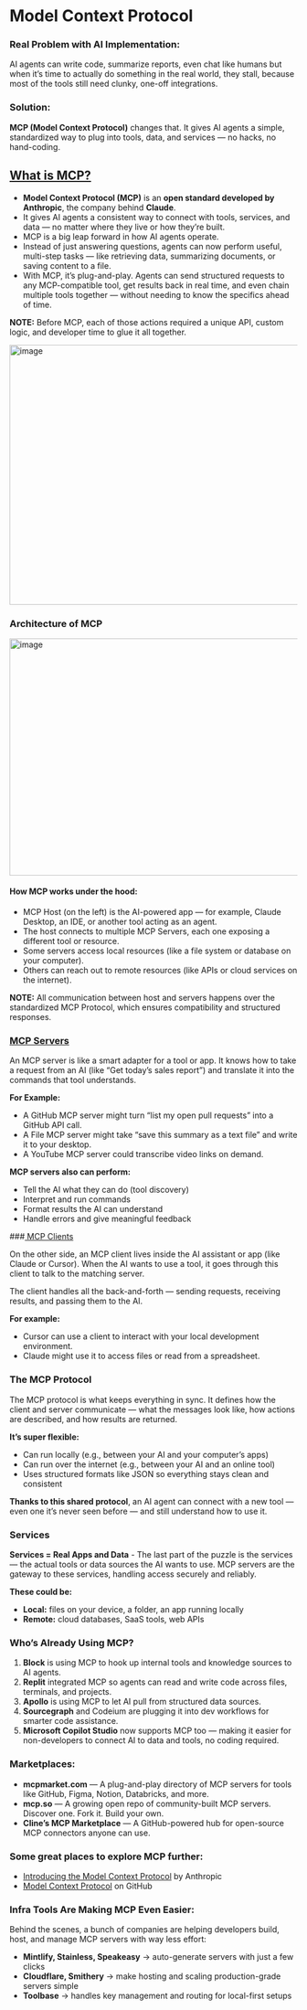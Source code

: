 # Model Context Protocol

### Real Problem with AI Implementation:

AI agents can write code, summarize reports, even chat like humans but when it’s time to actually do something in the real world, they stall, because most of the tools still need clunky, one-off integrations.

### Solution:

**MCP (Model Context Protocol)** changes that. It gives AI agents a simple, standardized way to plug into tools, data, and services — no hacks, no hand-coding.

## [What is MCP?](https://modelcontextprotocol.io/docs/getting-started/intro)

- **Model Context Protocol (MCP)** is an **open standard developed by Anthropic**, the company behind **Claude**.
- It gives AI agents a consistent way to connect with tools, services, and data — no matter where they live or how they’re built.
- MCP is a big leap forward in how AI agents operate.
- Instead of just answering questions, agents can now perform useful, multi-step tasks — like retrieving data, summarizing documents, or saving content to a file.
- With MCP, it’s plug-and-play. Agents can send structured requests to any MCP-compatible tool, get results back in real time, and even chain multiple tools together — without needing to know the specifics ahead of time.

**NOTE:** Before MCP, each of those actions required a unique API, custom logic, and developer time to glue it all together.

<img width="700" height="455" alt="image" src="https://github.com/user-attachments/assets/7692d73f-c769-493f-863f-53ccf1b288c6" />

### Architecture of MCP

<img width="700" height="415" alt="image" src="https://github.com/user-attachments/assets/db1f2704-3fa5-4554-9154-38b68e37d70e" />

#### How MCP works under the hood:

- MCP Host (on the left) is the AI-powered app — for example, Claude Desktop, an IDE, or another tool acting as an agent.
- The host connects to multiple MCP Servers, each one exposing a different tool or resource.
- Some servers access local resources (like a file system or database on your computer).
- Others can reach out to remote resources (like APIs or cloud services on the internet).

**NOTE:** All communication between host and servers happens over the standardized MCP Protocol, which ensures compatibility and structured responses.

### [MCP Servers](https://modelcontextprotocol.io/docs/develop/build-server)

An MCP server is like a smart adapter for a tool or app. It knows how to take a request from an AI (like “Get today’s sales report”) and translate it into the commands that tool understands.

**For Example:**

- A GitHub MCP server might turn “list my open pull requests” into a GitHub API call.
- A File MCP server might take “save this summary as a text file” and write it to your desktop.
- A YouTube MCP server could transcribe video links on demand.

**MCP servers also can perform:**

- Tell the AI what they can do (tool discovery)
- Interpret and run commands
- Format results the AI can understand
- Handle errors and give meaningful feedback

###[ MCP Clients](https://modelcontextprotocol.io/docs/develop/build-client)

On the other side, an MCP client lives inside the AI assistant or app (like Claude or Cursor). When the AI wants to use a tool, it goes through this client to talk to the matching server.

The client handles all the back-and-forth — sending requests, receiving results, and passing them to the AI.

**For example:**

- Cursor can use a client to interact with your local development environment.
- Claude might use it to access files or read from a spreadsheet.

### The MCP Protocol

The MCP protocol is what keeps everything in sync. It defines how the client and server communicate — what the messages look like, how actions are described, and how results are returned.

**It’s super flexible:**

- Can run locally (e.g., between your AI and your computer’s apps)
- Can run over the internet (e.g., between your AI and an online tool)
- Uses structured formats like JSON so everything stays clean and consistent

**Thanks to this shared protocol**, an AI agent can connect with a new tool — even one it’s never seen before — and still understand how to use it.

### Services

**Services = Real Apps and Data** - The last part of the puzzle is the services — the actual tools or data sources the AI wants to use. MCP servers are the gateway to these services, handling access securely and reliably.

**These could be:**

- **Local:** files on your device, a folder, an app running locally
- **Remote:** cloud databases, SaaS tools, web APIs

### Who’s Already Using MCP?

1. **Block** is using MCP to hook up internal tools and knowledge sources to AI agents.
2. **Replit** integrated MCP so agents can read and write code across files, terminals, and projects.
3. **Apollo** is using MCP to let AI pull from structured data sources.
4. **Sourcegraph** and Codeium are plugging it into dev workflows for smarter code assistance.
5. **Microsoft Copilot Studio** now supports MCP too — making it easier for non-developers to connect AI to data and tools, no coding required.

### Marketplaces:

- **mcpmarket.com** — A plug-and-play directory of MCP servers for tools like GitHub, Figma, Notion, Databricks, and more.
- **mcp.so** — A growing open repo of community-built MCP servers. Discover one. Fork it. Build your own.
- **Cline’s MCP Marketplace** — A GitHub-powered hub for open-source MCP connectors anyone can use.

### Some great places to explore MCP further:

- [Introducing the Model Context Protocol](https://www.anthropic.com/news/model-context-protocol) by Anthropic
- [Model Context Protocol](https://github.com/modelcontextprotocol) on GitHub

### Infra Tools Are Making MCP Even Easier:

Behind the scenes, a bunch of companies are helping developers build, host, and manage MCP servers with way less effort:

- **Mintlify, Stainless, Speakeasy** → auto-generate servers with just a few clicks
- **Cloudflare, Smithery** → make hosting and scaling production-grade servers simple
- **Toolbase** → handles key management and routing for local-first setups
